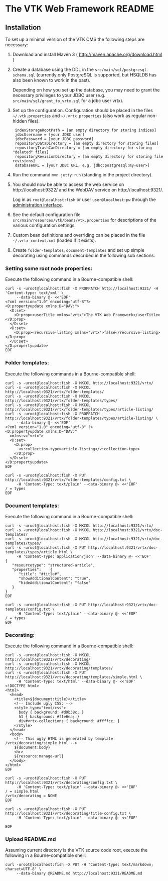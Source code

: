 # The VTK Web Framework README

## Installation

To set up a minimal version of the VTK CMS the following steps
are necessary:

1. Download and install Maven 3
   ( http://maven.apache.org/download.html )

2. Create a database using the DDL in the
   `src/main/sql/postgresql-schema.sql` (currently only PostgreSQL is
   supported, but HSQLDB has also been known to work in the past).

    Depending on how you set up the database, you may need to grant the necessary
   privileges to your JDBC user (e.g. `src/main/sql/grant_to_vrtx.sql` for a
   jdbc user vrtx).

3. Set up the configuration. Configuration should be placed in the
   files `~/.vtk.properties` and `~/.vrtx.properties` 
   (also work as regular non-hidden files).

        indexStorageRootPath = [an empty directory for storing indices]
        jdbcUsername = [your JDBC user]
        jdbcPassword = [your JDBC password]
        repositoryDataDirectory = [an empty directory for storing files]
        repositoryTrashCanDirectory = [an empty directory for storing "deleted" files]
        repositoryRevisionDirectory = [an empty directory for storing file revisions]
        databaseURL = [your JDBC URL, e.g. jdbc:postgresql:my-user>]

4. Run the command `mvn jetty:run` (standing in the project
   directory). 

5. You should now be able to access the web service on
   http://localhost:9322/ and the WebDAV service on
   http://localhost:9321/. 
   
    Log in as `root@localhost:fish` or user `user@localhost:pw` through the
    [administration interface](http://localhost:9322/?vrtx=admin).

6. See the default configuration file
   `src/main/resources/vtk/beans/vtk.properties` for
   descriptions of the various configuration settings.

7. Custom bean definitions and overriding can be placed in the file
   `~/.vrtx-context.xml` (loaded if it exists).

8. Create `folder-templates`, `document-templates` and set up simple
   decorating using commands described in the following sub sections.

### Setting some root node properties:

Execute the following command in a Bourne-compatible shell:

```
curl -s -uroot@localhost:fish -X PROPPATCH http://localhost:9321/ -H 'Content-type: text/xml' \
     --data-binary @- <<'EOF'
<?xml version="1.0" encoding="utf-8"?>
<D:propertyupdate xmlns:D="DAV:">
  <D:set>
    <D:prop><userTitle xmlns="vrtx">The VTK Web Framework</userTitle></D:prop>
  </D:set>
  <D:set>
    <D:prop><recursive-listing xmlns="vrtx">false</recursive-listing></D:prop>
  </D:set>
</D:propertyupdate>
EOF
```

### Folder templates:

Execute the following commands in a Bourne-compatible shell:

```
curl -s -uroot@localhost:fish -X MKCOL http://localhost:9321/vrtx/
curl -s -uroot@localhost:fish -X MKCOL http://localhost:9321/vrtx/folder-templates/
curl -s -uroot@localhost:fish -X MKCOL http://localhost:9321/vrtx/folder-templates/types/
curl -s -uroot@localhost:fish -X MKCOL http://localhost:9321/vrtx/folder-templates/types/article-listing/
curl -s -uroot@localhost:fish -X PROPPATCH http://localhost:9321/vrtx/folder-templates/types/article-listing/ \
     --data-binary @- <<'EOF'
<?xml version="1.0" encoding="utf-8" ?>
<D:propertyupdate xmlns:D="DAV:"
  xmlns:v="vrtx">
  <D:set>
    <D:prop>
      <v:collection-type>article-listing</v:collection-type>
    </D:prop>
  </D:set>
</D:propertyupdate>
EOF

curl -s -uroot@localhost:fish -X PUT http://localhost:9321/vrtx/folder-templates/config.txt \
     -H 'Content-Type: text/plain' --data-binary @- <<'EOF'
/ = types
EOF

```

### Document templates:

Execute the following command in a Bourne-compatible shell:

```
curl -s -uroot@localhost:fish -X MKCOL http://localhost:9321/vrtx/
curl -s -uroot@localhost:fish -X MKCOL http://localhost:9321/vrtx/doc-templates/
curl -s -uroot@localhost:fish -X MKCOL http://localhost:9321/vrtx/doc-templates/types/
curl -s -uroot@localhost:fish -X PUT http://localhost:9321/vrtx/doc-templates/types/article.html \
     -H 'Content-Type: application/json' --data-binary @- <<'EOF'
{
   "resourcetype": "structured-article",
   "properties":    {
      "title": "#title#",
      "showAdditionalContent": "true",
      "hideAdditionalContent": "false"
   }
}
EOF

curl -s -uroot@localhost:fish -X PUT http://localhost:9321/vrtx/doc-templates/config.txt \
     -H 'Content-Type: text/plain' --data-binary @- <<'EOF'
/ = types
EOF

```

### Decorating:

Execute the following command in a Bourne-compatible shell:

```
curl -s -uroot@localhost:fish -X MKCOL http://localhost:9321/vrtx/decorating/
curl -s -uroot@localhost:fish -X MKCOL http://localhost:9321/vrtx/decorating/templates/
curl -s -uroot@localhost:fish -X PUT http://localhost:9321/vrtx/decorating/templates/simple.html \
     -H 'Content-Type: text/html' --data-binary @- <<'EOF'
<!DOCTYPE html>
<html>
  <head>
    <title>${document:title}</title>
    <!-- Include ugly CSS: -->
    <style type="text/css">
      body { background: #d9b38c; }
      h1 { background: #ffe6ea; }
      div#vrtx-collections { background: #ffffcc; }
    </style>
  </head>
  <body>
    <!-- This ugly HTML is generated by template /vrtx/decorating/simple.html -->
    ${document:body}
    <hr>
    ${resource:manage-url}
  </body>
</html>
EOF

curl -s -uroot@localhost:fish -X PUT http://localhost:9321/vrtx/decorating/config.txt \
     -H 'Content-Type: text/plain' --data-binary @- <<'EOF'
/ = simple.html
/vrtx/decorating = NONE
EOF

curl -s -uroot@localhost:fish -X PUT http://localhost:9321/vrtx/decorating/title-config.txt \
     -H 'Content-Type: text/plain' --data-binary @- <<'EOF'

EOF

```

### Upload README.md

Assuming current directory is the VTK source code root, execute the following in
a Bourne-compatible shell:

```
curl -uroot@localhost:fish -X PUT -H "Content-type: text/markdown; charset=UTF-8" \
     --data-binary @README.md http://localhost:9321/README.md
```
